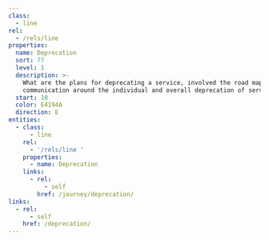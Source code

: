 ```yaml
---
class:
  - line
rel:
  - /rels/line
properties:
  name: Deprecation
  sort: 77
  level: 1
  description: >-
    What are the plans for deprecating a service, involved the road map and
    communication around the individual and overall deprecation of service(s).
  start: 10
  color: E4194A
  direction: E     
entities:
  - class:
      - line
    rel:
      - '/rels/line '
    properties:
      - name: Deprecation
    links:
      - rel:
          - self
        href: /journey/deprecation/
links:
  - rel:
      - self
    href: /deprecation/
---
```

